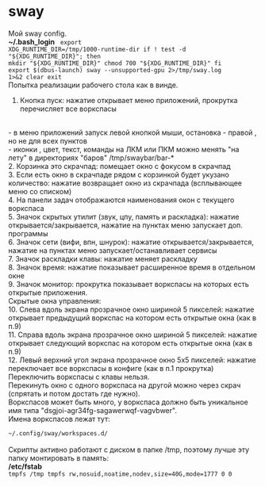 # sway
Мой sway config.
<br>
<b>~/.bash_login</b>
<code>
export XDG_RUNTIME_DIR=/tmp/1000-runtime-dir
if ! test -d "${XDG_RUNTIME_DIR}"; then
mkdir "${XDG_RUNTIME_DIR}"
chmod 700 "${XDG_RUNTIME_DIR}"
fi
export $(dbus-launch)
sway --unsupported-gpu 2>/tmp/sway.log 1>&2
clear
exit
</code>
<br>
Попытка реализации рабочего стола как в винде.
<br>
1. Кнопка пуск: нажатие открывает меню приложений, прокрутка перечисляет все воркспасы
<br>
- в меню приложений запуск левой кнопкой мыши, остановка - правой , но не для всех пунктов
<br>
- иконки , цвет, текст, команды на ЛКМ или ПКМ можно менять "на лету" в директориях "баров" /tmp/swaybar/bar-*
<br>
2. Корзинка это скрачпад: помещает окно с фокусом в скрачпад
<br>
3. Если есть окно в скрачпаде рядом с корзинкой будет укузано количество: нажатие возвращает окно из скрачпада (всплывающее меню со списком)
<br>
4. На панели задач отображаются наименования окон с текущего воркспаса
<br>
5. Значок скрытых утилит (звук, цпу, память и раскладка): нажатие открывается/закрывается, нажатие на пунктах меню запускает доп. программы
<br>
6. Значок сети (вифи, впн, шнурок): нажатие открывается/закрывается, нажатие на пунктах меню запускает/останавливает сервисы
<br>
7. Значок раскладки клавы: нажатие меняет раскладку
<br>
8. Значок время: нажатие показывает расширенное время в отдельном окне
<br>
9. Значок монитор: прокрутка показывает воркспасы на которых есть открытые приложения.
<br>
Скрытые окна управления:
<br>
10. Слева вдоль экрана прозрачное окно шириной 5 пикселей: нажатие открывает предыдущий воркспас на котором есть открытые окна (как в п.9)
<br>
11. Справа вдоль экрана прозрачное окно шириной 5 пикселей: нажатие открывает следующий воркспас на котором есть открытые окна (как в п.9)
<br>
12. Левый верхний угол экрана прозрачное окно 5х5 пикселей: нажатие переключает все воркспасы в конфиге (как в п.1 прокрутка)
<br>
Переключить воркспасы с клавы нельзя.
<br>
Перекинуть окно с одного воркспаса на другой можно через скрач (спрятать и потом достать где нужно).
<br>
Воркспасов может быть много, у воркспаса должно быть уникальное имя типа "dsgjoi-agr34fg-sagawerwqf-vagvbwer".
<br>
Имена воркспасов лежат тут: 
<br>
<code>
~/.config/sway/workspaces.d/
</code>
<br>
Скрипты активно работают с диском в папке /tmp, поэтому лучше эту папку монтировать в память:
<br>
<b>/etc/fstab</b>
<br>
<code>tmpfs /tmp tmpfs rw,nosuid,noatime,nodev,size=40G,mode=1777 0 0</code>
<br>
